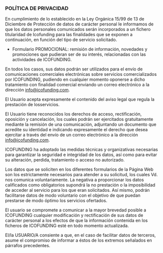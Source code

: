 ### POLÍTICA DE PRIVACIDAD


En cumplimiento de lo establecido en la Ley Orgánica 15/99 de 13 de Diciembre de Protección de datos de carácter personal le informamos de que los datos personales comunicados serán incorporados a un fichero titularidad de Icofunding para las finalidades que se exponen a continuación, en función del tipo de servicio solicitado.

* Formulario PROMOCIONAL: remisión de información, novedades y promociones que pudieran ser de su interés, relacionadas con las actividades de ICOFUNDING.

En todos los casos, sus datos podrán ser utilizados para el envío de comunicaciones comerciales electrónicas sobre servicios comercializados por ICOFUNDING, pudiendo en cualquier momento oponerse a dicho tratamiento con finalidad comercial enviando un correo electrónico a la dirección info@icofunding.com.

El Usuario acepta expresamente el contenido del aviso legal que regula la prestación de losservicios.

El Usuario tiene reconocidos los derechos de acceso, rectificación, oposición y cancelación, los cuales podrán ser ejercitados gratuitamente mediante la remisión de una comunicación, adjuntando un documento que acredite su identidad e indicando expresamente el derecho que desea ejercitar a través del envío de un correo electrónico a la dirección info@icofunding.com.

ICOFUNDING ha adoptado las medidas técnicas y organizativas necesarias para garantizar la seguridad e integridad de los datos, así como para evitar su alteración, perdida, tratamiento o acceso no autorizado.

Los datos que se soliciten en los diferentes formularios de la Página Web son los estrictamente necesarios para atender a su solicitud, los cuales Vd. nos comunica voluntariamente. La negativa a proporcionar los datos calificados como obligatorios supondrá la no prestación o la imposibilidad de acceder al servicio para los que eran solicitados. Así mismo, podrán facilitarse datos de modo voluntario con el objetivo de que puedan prestarse de modo óptimo los servicios ofertados.

El usuario se compromete a comunicar a la mayor brevedad posible a ICOFUNDING cualquier modificación y rectificación de sus datos de carácter personal a los efectos de que la información contenida en los ficheros de ICOFUNDING esté en todo momento actualizada.

El/la USUARIO/A consiente a que, en el caso de facilitar datos de terceros, asume el compromiso de informar a éstos de los extremos señalados en párrafos precedentes.

